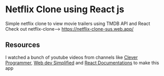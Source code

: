 # Netflix Clone using React js
Simple netflix clone to view movie trailers using TMDB API and React  
Check out netflix-clone--> https://netflix-clone-sus.web.app/
## Resources
I watched a bunch of youtube videos from channels like [Clever Programmer](https://www.youtube.com/channel/UCqrILQNl5Ed9Dz6CGMyvMTQ), [Web dev Simplified](https://www.youtube.com/channel/UCFbNIlppjAuEX4znoulh0Cw) and [React Documentations](https://reactjs.org/docs/getting-started.html) to make this app
